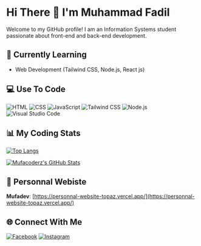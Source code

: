 # Hi There 👋 I'm Muhammad Fadil

Welcome to my GitHub profile! I am an Information Systems student passionate about front-end and back-end development.

## 🌱 Currently Learning
- Web Development (Tailwind CSS, Node.js, React js)

## 💻 Use To Code
![HTML](https://img.shields.io/badge/HTML-E34F26?style=for-the-badge&logo=html5&logoColor=white)
![CSS](https://img.shields.io/badge/CSS-1572B6?style=for-the-badge&logo=css3&logoColor=white)
![JavaScript](https://img.shields.io/badge/JavaScript-F7DF1E?style=for-the-badge&logo=javascript&logoColor=black)
![Tailwind CSS](https://img.shields.io/badge/TailwindCSS-06B6D4?style=for-the-badge&logo=tailwindcss&logoColor=white)
![Node.js](https://img.shields.io/badge/Node.js-339933?style=for-the-badge&logo=node.js&logoColor=white)
![Visual Studio Code](https://img.shields.io/badge/VS%20Code-007ACC?style=for-the-badge&logo=visualstudiocode&logoColor=white)

## 📊 My Coding Stats
[![Top Langs](https://github-readme-stats.vercel.app/api/top-langs/?username=Mufacoderz&layout=compact)](https://github.com/Mufacoderz/github-readme-stats)

[![Mufacoderz's GitHub Stats](https://github-readme-stats.vercel.app/api?username=Mufacoderz&show_icons=true&theme=radical)](https://github.com/Mufacoderz/github-readme-stats)

## 🚀 Personnal Webiste
**Mufadev**: [https://personnal-website-topaz.vercel.app/](https://personnal-website-topaz.vercel.app/)

## 🌐 Connect With Me
[![Facebook](https://img.shields.io/badge/Facebook-1877F2?style=for-the-badge&logo=facebook&logoColor=white)]([https://facebook.com/yourprofile](https://www.facebook.com/profile.php?id=100042549514476&mibextid=ZbWKwL))
[![Instagram](https://img.shields.io/badge/Instagram-E4405F?style=for-the-badge&logo=instagram&logoColor=white)]([https://instagram.com/yourprofile](https://www.instagram.com/sebutsajamf/profilecard/?igsh=N2xjdnVobmthdGU0))
